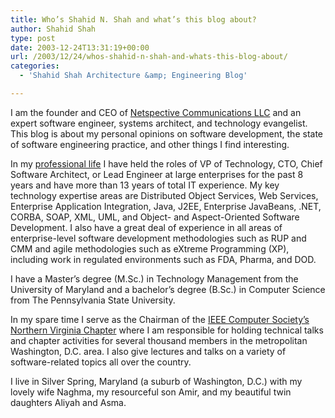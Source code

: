 ```yaml
---
title: Who’s Shahid N. Shah and what’s this blog about?
author: Shahid Shah
type: post
date: 2003-12-24T13:31:19+00:00
url: /2003/12/24/whos-shahid-n-shah-and-whats-this-blog-about/
categories:
  - 'Shahid Shah Architecture &amp; Engineering Blog'

---
```

I am the founder and CEO of [Netspective Communications LLC][1] and an expert software engineer, systems architect, and technology evangelist. This blog is about my personal opinions on software development, the state of software engineering practice, and other things I find interesting.
  
<!--more-->

In my [professional life][2] I have held the roles of VP of Technology, CTO, Chief Software Architect, or Lead Engineer at large enterprises for the past 8 years and have more than 13 years of total IT experience. My key technology expertise areas are Distributed Object Services, Web Services, Enterprise Application Integration, Java, J2EE, Enterprise JavaBeans, .NET, CORBA, SOAP, XML, UML, and Object- and Aspect-Oriented Software Development. I also have a great deal of experience in all areas of enterprise-level software development methodologies such as RUP and CMM and agile methodologies such as eXtreme Programming (XP), including work in regulated environments such as FDA, Pharma, and DOD.

I have a Master&#8217;s degree (M.Sc.) in Technology Management from the University of Maryland and a bachelor&#8217;s degree (B.Sc.) in Computer Science from The Pennsylvania State University.

In my spare time I serve as the Chairman of the [IEEE Computer Society&#8217;s Northern Virginia Chapter][3] where I am responsible for holding technical talks and chapter activities for several thousand members in the metropolitan Washington, D.C. area. I also give lectures and talks on a variety of software-related topics all over the country.

I live in Silver Spring, Maryland (a suburb of Washington, D.C.) with my lovely wife Naghma, my resourceful son Amir, and my beautiful twin daughters Aliyah and Asma.

 [1]: http://www.netspective.com
 [2]: http://shahid.shah.org/resume/
 [3]: http://www.cigital.com/ieee